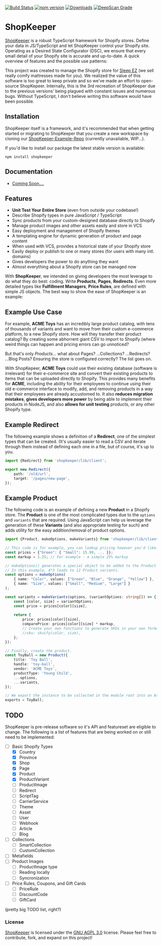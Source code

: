 [![Build Status](https://travis-ci.org/Sleep-EZ/ShopKeeper.svg?branch=master)](https://travis-ci.org/Sleep-EZ/ShopKeeper)
[![npm version](https://badge.fury.io/js/shopkeeper.svg)](https://www.npmjs.com/package/shopkeeper)
[![Downloads](https://img.shields.io/npm/dm/shopkeeper.svg)](https://www.npmjs.com/package/shopkeeper)
[![DeepScan Grade](https://deepscan.io/api/projects/1775/branches/7608/badge/grade.svg)](https://deepscan.io/dashboard/#view=project&pid=1775&bid=7608)

# ShopKeeper 

[ShopKeeper](#) is a robust TypeScript framework for Shopify stores. Define your data in JS/TypeScript and let ShopKeeper control your Shopify site. Operating as a Desired State Configurator (DSC), we ensure that every small detail of your Shopify site is accurate and up-to-date. A quick overview of features and the possible use patterns:


This project was created to manage the Shopify store for [Sleep EZ](https://www.sleepez.com/?utm_campaign=GitHub-ShopKeeper&utm_medium=referral&utm_source=github.com) (we sell really comfy mattresses made for you). We realized the value of this software is too great to keep private and so we've made an effort to open-source ShopKepeer. Internally, this is the 3rd recreation of ShopKeeper due to the previous versions' being plagued with constant issues and numerous bugs. Without TypeScript, I don't believe writing this software would have been possible.

## Installation

ShopKeeper itself is a framework, and it's recommended that when getting started or migrating to ShopKeeper that you create a new workspace by cloning our [ShopKeeper-Example-Repo](#) (currently unavailable, WIP...). 

If you'd like to install our package the latest stable version is available:
```
npm install shopkeeper
```

## Documentation

* [Coming Soon....](#)


## Features

* **Unit Test Your Entire Store** (even from outside your codebase!)
* Describe Shopify types in pure JavaScript / TypeScript
* Sync products from your custom-designed database directly to Shopify
* Manage product images and other assets easily and store in VCS
* Easy deployment and management of Shopify themes
* A templating engine for dynamic generation of product and page content
* When used with VCS, provides a historical state of your Shopify store
* Easily deploy or publish to one or many stores (for users with many intl. domains)
* Gives developers the power to do anything they want
* Almost everything about a Shopify store can be managed now

With **ShopKeeper**, we intended on giving developers the most leverage to do what they do best: coding. Write **Products**, **Pages**, **Redirects**. Even more detailed types like **Fulfillment Managers**, **Price Rules**, are defined with simple JS objects. The best way to show the ease of ShopKeeper is an example:

## Example Use Case
For example, **ACME Toys** has an incredibly large product catalog, with tens of thousands of variants and want to move from their custom e-commerce platform, to a new Shopify store. How will they transfer their product catalog? By creating some abhorrent giant CSV to import to Shopify (where weird things can happen and pricing errors can go unnoticed?

But that's only *Products*... what about Pages? ...Collections? ...Redirects? ...Blog Posts? Ensuring the store is configured correctly? The list goes on.

With ShopKepeer, **ACME Toys** could use their existing database (software is irrelevant) for their e-commerce site and convert their existing products to items that can be uploaded directly to Shopify. This provides many benefits for **ACME**, including the ability for their employees to continue using their old e-commerce interface to modify, add, and removing products in a way that their employees are already accustomed to. It also **reduces migration mistakes**, **gives developers more power** by being able to implement their products in NodeJS, and also **allows for unit testing** products, or any other Shopify type. 

## Example Redirect
The following example shows a definition of a **Redirect**, one of the simplest types that can be created. (It's usually easier to read a CSV and iterate through them instead of defining each one in a file, but of course, it's up to you.

```typescript
import {Redirect} from 'shopkeeper/lib/client';

export new Redirect({
    path: '/old/url',
    target: '/pages/new-page',
});
```

## Example Product

The following code is an example of defining a new **Product** in a Shopify store. The **Product** is one of the most complicated types due to the `options` and `variants` that are required. Using JavaScript can help us leverage the generation of these **Variants** (and also appropriate testing for such) and adds utility for the easy addition/removal of product options. 

```typescript
import {Product, makeOptions, makeVariants} from 'shopkeeper/lib/client';

// This code is for example, you can lookup pricing however you'd like.
const prices = {"Green": { "Small": 15.99, ... }};
const markup = 1.25; // For example - a simple 25% markup

// makeOptions() generates a special object to be added to the Product.
// In this example, 4*3 leads to 12 Product variants.
const options = makeOptions(
    { name: "Color", values: ["Green", "Blue", "Orange", "Yellow"] },
    { name: "Size", values: ["Small", "Medium", "Large"] }
);

const variants = makeVariants(options, (variantOptions: string[]) => {
    const [color, size] = variantOptions;
    const price = prices[color][size];
    
    return {
        price: prices[color][size],
        comparePrice: prices[color][size] * markup,
        // Create your own functions to generate SKUs in your own format!
        //sku: skuify(color, size),
    };
});

// Finally, create the product.
const ToyBall = new Product({
    title: 'Toy Ball',
    handle: 'toy-ball',
    vendor: 'ACME Toys',
    productType: 'Young Child',
    ...options,
    ...variants,
});

// We export the instance to be collected in the module root into an Array
exports = ToyBall;
```

## TODO

ShopKeeper is pre-release software so it's API and featureset are eligible to change. The following is a list of features that are being worked on or still need to be implemented:

- [ ] Basic Shopify Types
    - [x] Country
    - [x] Province
    - [x] Shop
    - [x] Page
    - [x] Product
    - [x] ProductVariant
    - [ ] ProductImage
    - [ ] Redirect
    - [ ] ScriptTag
    - [ ] CarrierService
    - [ ] Theme
    - [ ] Asset
    - [ ] User
    - [ ] Webhook
    - [ ] Article
    - [ ] Blog
- [ ] Collections
    - [ ] SmartCollection
    - [ ] CustomCollection
- [ ] Metafields
- [ ] Product Images
    - [ ] ProductImage type
    - [ ] Reading locally
    - [ ] Syncronization
- [ ]  Price Rules, Coupons, and Gift Cards
    - [ ] PriceRule
    - [ ] DiscountCode
    - [ ] GiftCard

(pretty big TODO list, right?)


### License

[ShopKeeper](#) is licensed under the [GNU AGPL 3.0](LICENSE.txt) license. Please feel free to contribute, fork, and expand on this project!